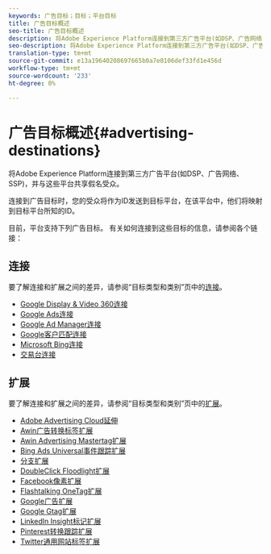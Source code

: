 ```yaml
---
keywords: 广告目标；目标；平台目标
title: 广告目标概述
seo-title: 广告目标概述
description: 将Adobe Experience Platform连接到第三方广告平台(如DSP、广告网络、SSP)，并与这些平台共享假名受众。
seo-description: 将Adobe Experience Platform连接到第三方广告平台(如DSP、广告网络、SSP)，并与这些平台共享假名受众。
translation-type: tm+mt
source-git-commit: e13a19640208697665b0a7e0106def33fd1e456d
workflow-type: tm+mt
source-wordcount: '233'
ht-degree: 0%

---
```



# 广告目标概述{#advertising-destinations}

将Adobe Experience Platform连接到第三方广告平台(如DSP、广告网络、SSP)，并与这些平台共享假名受众。

连接到广告目标时，您的受众将作为ID发送到目标平台，在该平台中，他们将映射到目标平台所知的ID。

目前，平台支持下列广告目标。 有关如何连接到这些目标的信息，请参阅各个链接：

## 连接

要了解连接和扩展之间的差异，请参阅“目标类型和类别”页中的[连接](../../destination-types.md#connections)。

- [Google Display &amp; Video 360连接](./google-dv360.md)
- [Google Ads连接](./google-ads-destination.md)
- [Google Ad Manager连接](./google-ad-manager.md)
- [Google客户匹配连接](./google-customer-match.md)
- [Microsoft Bing连接](./bing.md)
- [交易台连接](./tradedesk.md)

## 扩展

要了解连接和扩展之间的差异，请参阅“目标类型和类别”页中的[扩展](../../destination-types.md#extensions)。

- [Adobe Advertising Cloud延伸](./adobe-advertising-cloud.md)
- [Awin广告转换标签扩展](./awin-conversiontag.md)
- [Awin Advertising Mastertag扩展](./awin-mastertag.md)
- [Bing Ads Universal事件跟踪扩展](./bing-ads.md)
- [分支扩展](./branch.md)
- [DoubleClick Floodlight扩展](./doubleclick-floodlight.md)
- [Facebook像素扩展](./facebook-pixel.md)
- [Flashtalking OneTag扩展](./flashtalking.md)
- [Google广告扩展](./google-ads-extension.md)
- [Google Gtag扩展](./gtag-advertising.md)
- [LinkedIn Insight标记扩展](./linkedin.md)
- [Pinterest转换跟踪扩展](./pinterest.md)
- [Twitter通用网站标签扩展](./twitter-uwt.md)